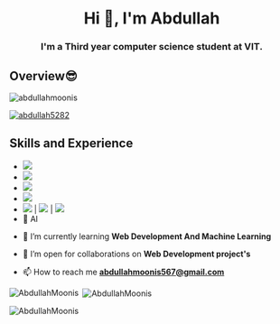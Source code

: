 <h1 align="center">Hi 👋, I'm Abdullah</h1>
<h3 align="center">I'm a Third year computer science student at VIT.</h3>

## Overview😎
<p align="left"> <img src="https://komarev.com/ghpvc/?username=abdullahmoonis5282&label=Profile%20views&color=0e75b6&style=flat" alt="abdullahmoonis" /> </p>

<p align="left"> <a href="https://github.com/ryo-ma/github-profile-trophy"><img src="https://github-profile-trophy.vercel.app/?username=abdullah5282" alt="abdullah5282" /></a> </p>
<!-- []() -->


## Skills and Experience 
* <img src="https://img.shields.io/badge/React-20232A?style=for-the-badge&logo=react&logoColor=61DAFB" />
* <img src="https://img.shields.io/badge/Python-20232A?style=for-the-badge&logo=python&logoColor=366D9C" />
* <img src="https://img.shields.io/badge/Tensorflow-20232A?style=for-the-badge&logo=tensorflow&logoColor=E68A23" />
* <img src="https://img.shields.io/badge/Ml-20232A?style=for-the-badge&logo=ml&logoColor=61DAFB" />
* <img src="https://img.shields.io/badge/HTML5-E34F26?style=for-the-badge&logo=html5&logoColor=white" />  | <img src="https://img.shields.io/badge/CSS3-1572B6?style=for-the-badge&logo=css3&logoColor=white" />  | <img src="https://img.shields.io/badge/JavaScript-323330?style=for-the-badge&logo=javascript&logoColor=F7DF1E" />
* 🧠 AI





<!-- <p>
  <a href="#"><img src="https://github-readme-stats.vercel.app/api?username=ArbazkhanPathan&count_private=true&show_icons=true&theme=dark" width="400"></a> 
  <a href="#"><img src="https://github-readme-streak-stats.herokuapp.com/?user=ArbazkhanPathan&count_private=true&show_icons=true&theme=dark" width="400"></a>
</p> -->


- 🌱 I’m currently learning **Web Development And Machine Learning**

- 👯 I’m open for collaborations on **Web Development project's**

- 📫 How to reach me **abdullahmoonis567@gmail.com**



<p><img align="left" src="https://github-readme-stats.vercel.app/api/top-langs?username=abdullah5282&show_icons=true&locale=en&layout=compact" alt="AbdullahMoonis" /></p>

<p>&nbsp;<img align="center" src="https://github-readme-stats.vercel.app/api?username=abdullah5282&show_icons=true&locale=en" alt="AbdullahMoonis" /></p>

<p><img align="center" src="https://github-readme-streak-stats.herokuapp.com/?user=abdullah5282&" alt="AbdullahMoonis" /></p>

